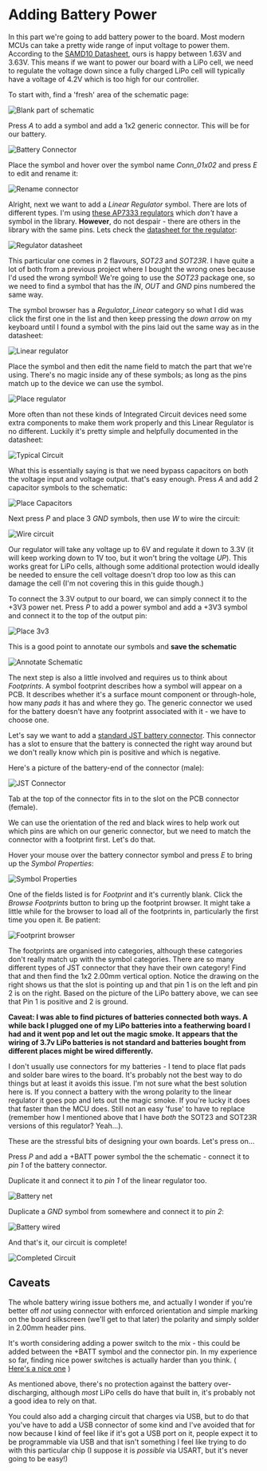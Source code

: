 # Adding Battery Power

In this part we're going to add battery power to the board. Most modern MCUs can take a pretty wide range of input voltage to power them. According to the [SAMD10 Datasheet](http://ww1.microchip.com/downloads/en/devicedoc/atmel-42242-sam-d10_datasheet.pdf), ours is happy between 1.63V and 3.63V. This means if we want to power our board with a LiPo cell, we need to regulate the voltage down since a fully charged LiPo cell will typically have a voltage of 4.2V which is too high for our controller.

To start with, find a 'fresh' area of the schematic page:

![Blank part of schematic][039]

Press *A* to add a symbol and add a 1x2 generic connector. This will be for our battery.

![Battery Connector][040]

Place the symbol and hover over the symbol name *Conn_01x02* and press *E* to edit and rename it:

![Rename connector][041]

Alright, next we want to add a *Linear Regulator* symbol. There are lots of different types. I'm using [these AP7333 regulators](https://uk.rs-online.com/web/p/products/7513106/) which *don't* have a symbol in the library. **However**, do not despair - there are others in the library with the same pins. Lets check the [datasheet for the regulator](https://docs-emea.rs-online.com/webdocs/104a/0900766b8104adfd.pdf):

![Regulator datasheet][044]

This particular one comes in 2 flavours, *SOT23* and *SOT23R*. I have quite a lot of both from a previous project where I bought the wrong ones because I'd used the wrong symbol! We're going to use the *SOT23* package one, so we need to find a symbol that has the *IN*, *OUT* and *GND* pins numbered the same way.

The symbol browser has a *Regulator_Linear* category so what I did was click the first one in the list and then keep pressing the *down arrow* on my keyboard until I found a symbol with the pins laid out the same way as in the datasheet:

![Linear regulator][042]

Place the symbol and then edit the name field to match the part that we're using. There's no magic inside any of these symbols; as long as the pins match up to the device we can use the symbol.

![Place regulator][043]

More often than not these kinds of Integrated Circuit devices need some extra components to make them work properly and this Linear Regulator is no different. Luckily it's pretty simple and helpfully documented in the datasheet:

![Typical Circuit][045]

What this is essentially saying is that we need bypass capacitors on both the voltage input and voltage output. that's easy enough. Press *A* and add 2 capacitor symbols to the schematic:

![Place Capacitors][046]

Next press *P* and place 3 *GND* symbols, then use *W* to wire the circuit:

![Wire circuit][047]

Our regulator will take any voltage up to 6V and regulate it down to 3.3V (it will keep working down to 1V too, but it won't bring the voltage *UP*). This works great for LiPo cells, although some additional protection would ideally be needed to ensure the cell voltage doesn't drop too low as this can damage the cell (I'm not covering this in this guide though.)

To connect the 3.3V output to our board, we can simply connect it to the +3V3 power net. Press *P* to add a power symbol and add a +3V3 symbol and connect it to the top of the output pin:

![Place 3v3][048]

This is a good point to annotate our symbols and **save the schematic**

![Annotate Schematic][049]

The next step is also a little involved and requires us to think about *Footprints*. A symbol footprint describes how a symbol will appear on a PCB. It describes whether it's a surface mount component or through-hole, how many *pads* it has and where they go. The generic connector we used for the battery doesn't have any footprint associated with it - we have to choose one.

Let's say we want to add a [standard JST battery connector](https://uk.rs-online.com/web/p/pcb-headers/8201422/). This connector has a slot to ensure that the battery is connected the right way around but we don't really know which pin is positive and which is negative.

Here's a picture of the battery-end of the connector (male):

![JST Connector](screenshots/050-jst-connector.jpg)

Tab at the top of the connector fits in to the slot on the PCB connector (female).

We can use the orientation of the red and black wires to help work out which pins are which on our generic connector, but we need to match the connector with a footprint first. Let's do that.

Hover your mouse over the battery connector symbol and press *E* to bring up the *Symbol Properties*:

![Symbol Properties][050]

One of the fields listed is for *Footprint* and it's currently blank. Click the *Browse Footprints* button to bring up the footprint browser. It might take a little while for the browser to load all of the footprints in, particularly the first time you open it. Be patient:

![Footprint browser][051]

The footprints are organised into categories, although these categories don't really match up with the symbol categories. There are so many different types of JST connector that they have their own category! Find that and then find the 1x2 2.00mm vertical option. Notice the drawing on the right shows us that the slot is pointing up and that pin 1 is on the left and pin 2 is on the right. Based on the picture of the LiPo battery above, we can see that Pin 1 is positive and 2 is ground.

**Caveat: I was able to find pictures of batteries connected both ways. A while back I plugged one of my LiPo batteries into a featherwing board I had and it went pop and let out the magic smoke. It appears that the wiring of 3.7v LiPo batteries is not standard and batteries bought from different places might be wired differently.**

I don't usually use connectors for my batteries - I tend to place flat pads and solder bare wires to the board. It's probably not the best way to do things but at least it avoids this issue. I'm not sure what the best solution here is. If you connect a battery with the wrong polarity to the linear regulator it goes pop and lets out the magic smoke. If you're lucky it does that faster than the MCU does. Still not an easy 'fuse' to have to replace (remember how I mentioned above that I have *both* the SOT23 and SOT23R versions of this regulator? Yeah...).

These are the stressful bits of designing your own boards. Let's press on...

Press *P* and add a +BATT power symbol the the schematic - connect it to *pin 1* of the battery connector.

Duplicate it and connect it to *pin 1* of the linear regulator too.

![Battery net][052]

Duplicate a *GND* symbol from somewhere and connect it to *pin 2*:

![Battery wired][053]

And that's it, our circuit is complete!

![Completed Circuit][054]

## Caveats

The whole battery wiring issue bothers me, and actually I wonder if you're better off *not* using connector with enforced orientation and simple marking on the board silkscreen (we'll get to that later) the polarity and simply solder in 2.00mm header pins.

It's worth considering adding a power switch to the mix - this could be added between the +BATT symbol and the connector pin. In my experience so far, finding nice power switches is actually harder than you think. ( [Here's a nice one](https://uk.rs-online.com/web/p/products/1238939/) )

As mentioned above, there's no protection against the battery over-discharging, although *most* LiPo cells do have that built in, it's probably not a good idea to rely on that.

You could also add a charging circuit that charges via USB, but to do that you've have to add a USB connector of some kind and I've avoided that for now because I kind of feel like if it's got a USB port on it, people expect it to be programmable via USB and that isn't something I feel like trying to do with this particular chip (I suppose it is *possible* via USART, but it's never going to be easy!)



[039]: screenshots/039-new-area-of-schematic.png
[040]: screenshots/040-battery-connector.png
[041]: screenshots/041-battery-connector-named.png
[042]: screenshots/042-linear-regulator-symbol.png
[043]: screenshots/043-regulator-placed.png
[044]: screenshots/044-datasheet-pinout.png
[045]: screenshots/045-datasheet-circuit.png
[046]: screenshots/046-capacitors-placed.png
[047]: screenshots/047-circuit-wired.png
[048]: screenshots/048-power-net-added.png
[049]: screenshots/049-symbols-annotated.png
[050]: screenshots/050-editing-symbol-properties.png
[051]: screenshots/051-choosing-footprint.png
[052]: screenshots/052-adding-battery-net.png
[053]: screenshots/053-battery-wired.png
[054]: screenshots/054-completed-circuit.png
